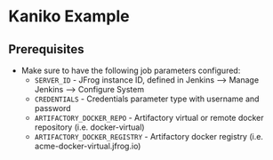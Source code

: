 # Kaniko Example

## Prerequisites

* Make sure to have the following job parameters configured:
    * `SERVER_ID` - JFrog instance ID, defined in Jenkins --> Manage Jenkins --> Configure System
    * `CREDENTIALS` - Credentials parameter type with username and password
    * `ARTIFACTORY_DOCKER_REPO` - Artifactory virtual or remote docker repository (i.e. docker-virtual)
    * `ARTIFACTORY_DOCKER_REGISTRY` - Artifactory docker registry (i.e. acme-docker-virtual.jfrog.io)